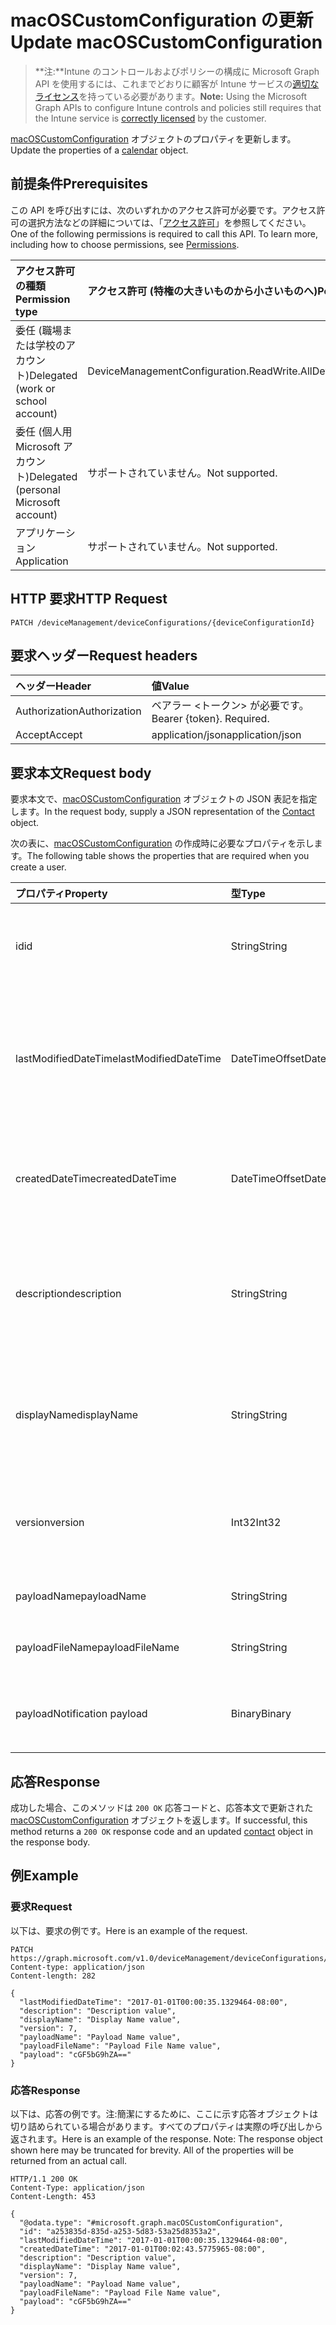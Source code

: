 # <a name="update-macoscustomconfiguration"></a><span data-ttu-id="45e78-101">macOSCustomConfiguration の更新</span><span class="sxs-lookup"><span data-stu-id="45e78-101">Update macOSCustomConfiguration</span></span>

> <span data-ttu-id="45e78-102">**注:**Intune のコントロールおよびポリシーの構成に Microsoft Graph API を使用するには、これまでどおりに顧客が Intune サービスの[適切なライセンス](https://go.microsoft.com/fwlink/?linkid=839381)を持っている必要があります。</span><span class="sxs-lookup"><span data-stu-id="45e78-102">**Note:** Using the Microsoft Graph APIs to configure Intune controls and policies still requires that the Intune service is [correctly licensed](https://go.microsoft.com/fwlink/?linkid=839381) by the customer.</span></span>

<span data-ttu-id="45e78-103">[macOSCustomConfiguration](../resources/intune_deviceconfig_macoscustomconfiguration.md) オブジェクトのプロパティを更新します。</span><span class="sxs-lookup"><span data-stu-id="45e78-103">Update the properties of a [calendar](../resources/intune_deviceconfig_macoscustomconfiguration.md) object.</span></span>
## <a name="prerequisites"></a><span data-ttu-id="45e78-104">前提条件</span><span class="sxs-lookup"><span data-stu-id="45e78-104">Prerequisites</span></span>
<span data-ttu-id="45e78-p101">この API を呼び出すには、次のいずれかのアクセス許可が必要です。アクセス許可の選択方法などの詳細については、「[アクセス許可](../../../concepts/permissions_reference.md)」を参照してください。</span><span class="sxs-lookup"><span data-stu-id="45e78-p101">One of the following permissions is required to call this API. To learn more, including how to choose permissions, see [Permissions](../../../concepts/permissions_reference.md).</span></span>

|<span data-ttu-id="45e78-107">アクセス許可の種類</span><span class="sxs-lookup"><span data-stu-id="45e78-107">Permission type</span></span>|<span data-ttu-id="45e78-108">アクセス許可 (特権の大きいものから小さいものへ)</span><span class="sxs-lookup"><span data-stu-id="45e78-108">Permissions (from least to most privileged)</span></span>|
|:---|:---|
|<span data-ttu-id="45e78-109">委任 (職場または学校のアカウント)</span><span class="sxs-lookup"><span data-stu-id="45e78-109">Delegated (work or school account)</span></span>|<span data-ttu-id="45e78-110">DeviceManagementConfiguration.ReadWrite.All</span><span class="sxs-lookup"><span data-stu-id="45e78-110">DeviceManagementConfiguration.ReadWrite.All</span></span>|
|<span data-ttu-id="45e78-111">委任 (個人用 Microsoft アカウント)</span><span class="sxs-lookup"><span data-stu-id="45e78-111">Delegated (personal Microsoft account)</span></span>|<span data-ttu-id="45e78-112">サポートされていません。</span><span class="sxs-lookup"><span data-stu-id="45e78-112">Not supported.</span></span>|
|<span data-ttu-id="45e78-113">アプリケーション</span><span class="sxs-lookup"><span data-stu-id="45e78-113">Application</span></span>|<span data-ttu-id="45e78-114">サポートされていません。</span><span class="sxs-lookup"><span data-stu-id="45e78-114">Not supported.</span></span>|

## <a name="http-request"></a><span data-ttu-id="45e78-115">HTTP 要求</span><span class="sxs-lookup"><span data-stu-id="45e78-115">HTTP Request</span></span>
<!-- {
  "blockType": "ignored"
}
-->
``` http
PATCH /deviceManagement/deviceConfigurations/{deviceConfigurationId}
```

## <a name="request-headers"></a><span data-ttu-id="45e78-116">要求ヘッダー</span><span class="sxs-lookup"><span data-stu-id="45e78-116">Request headers</span></span>
|<span data-ttu-id="45e78-117">ヘッダー</span><span class="sxs-lookup"><span data-stu-id="45e78-117">Header</span></span>|<span data-ttu-id="45e78-118">値</span><span class="sxs-lookup"><span data-stu-id="45e78-118">Value</span></span>|
|:---|:---|
|<span data-ttu-id="45e78-119">Authorization</span><span class="sxs-lookup"><span data-stu-id="45e78-119">Authorization</span></span>|<span data-ttu-id="45e78-120">ベアラー &lt;トークン&gt; が必要です。</span><span class="sxs-lookup"><span data-stu-id="45e78-120">Bearer {token}. Required.</span></span>|
|<span data-ttu-id="45e78-121">Accept</span><span class="sxs-lookup"><span data-stu-id="45e78-121">Accept</span></span>|<span data-ttu-id="45e78-122">application/json</span><span class="sxs-lookup"><span data-stu-id="45e78-122">application/json</span></span>|

## <a name="request-body"></a><span data-ttu-id="45e78-123">要求本文</span><span class="sxs-lookup"><span data-stu-id="45e78-123">Request body</span></span>
<span data-ttu-id="45e78-124">要求本文で、[macOSCustomConfiguration](../resources/intune_deviceconfig_macoscustomconfiguration.md) オブジェクトの JSON 表記を指定します。</span><span class="sxs-lookup"><span data-stu-id="45e78-124">In the request body, supply a JSON representation of the [Contact](../resources/intune_deviceconfig_macoscustomconfiguration.md) object.</span></span>

<span data-ttu-id="45e78-125">次の表に、[macOSCustomConfiguration](../resources/intune_deviceconfig_macoscustomconfiguration.md) の作成時に必要なプロパティを示します。</span><span class="sxs-lookup"><span data-stu-id="45e78-125">The following table shows the properties that are required when you create a user.</span></span>

|<span data-ttu-id="45e78-126">プロパティ</span><span class="sxs-lookup"><span data-stu-id="45e78-126">Property</span></span>|<span data-ttu-id="45e78-127">型</span><span class="sxs-lookup"><span data-stu-id="45e78-127">Type</span></span>|<span data-ttu-id="45e78-128">説明</span><span class="sxs-lookup"><span data-stu-id="45e78-128">Description</span></span>|
|:---|:---|:---|
|<span data-ttu-id="45e78-129">id</span><span class="sxs-lookup"><span data-stu-id="45e78-129">id</span></span>|<span data-ttu-id="45e78-130">String</span><span class="sxs-lookup"><span data-stu-id="45e78-130">String</span></span>|<span data-ttu-id="45e78-131">エンティティのキー。</span><span class="sxs-lookup"><span data-stu-id="45e78-131">Name of the entity.</span></span> <span data-ttu-id="45e78-132">[deviceConfiguration](../resources/intune_deviceconfig_deviceconfiguration.md) から継承します</span><span class="sxs-lookup"><span data-stu-id="45e78-132">Inherited from [deviceConfiguration](../resources/intune_deviceconfig_deviceconfiguration.md)</span></span>|
|<span data-ttu-id="45e78-133">lastModifiedDateTime</span><span class="sxs-lookup"><span data-stu-id="45e78-133">lastModifiedDateTime</span></span>|<span data-ttu-id="45e78-134">DateTimeOffset</span><span class="sxs-lookup"><span data-stu-id="45e78-134">DateTimeOffset</span></span>|<span data-ttu-id="45e78-135">オブジェクトの最終更新の DateTime。</span><span class="sxs-lookup"><span data-stu-id="45e78-135">Gets or sets a DateTime value specifying when the node object was last modified.</span></span> <span data-ttu-id="45e78-136">[deviceConfiguration](../resources/intune_deviceconfig_deviceconfiguration.md) から継承します</span><span class="sxs-lookup"><span data-stu-id="45e78-136">Inherited from [deviceConfiguration](../resources/intune_deviceconfig_deviceconfiguration.md)</span></span>|
|<span data-ttu-id="45e78-137">createdDateTime</span><span class="sxs-lookup"><span data-stu-id="45e78-137">createdDateTime</span></span>|<span data-ttu-id="45e78-138">DateTimeOffset</span><span class="sxs-lookup"><span data-stu-id="45e78-138">DateTimeOffset</span></span>|<span data-ttu-id="45e78-139">オブジェクトが作成された DateTime。</span><span class="sxs-lookup"><span data-stu-id="45e78-139">DateTime the object was created.</span></span> <span data-ttu-id="45e78-140">[deviceConfiguration](../resources/intune_deviceconfig_deviceconfiguration.md) から継承します</span><span class="sxs-lookup"><span data-stu-id="45e78-140">Inherited from [deviceConfiguration](../resources/intune_deviceconfig_deviceconfiguration.md)</span></span>|
|<span data-ttu-id="45e78-141">description</span><span class="sxs-lookup"><span data-stu-id="45e78-141">description</span></span>|<span data-ttu-id="45e78-142">String</span><span class="sxs-lookup"><span data-stu-id="45e78-142">String</span></span>|<span data-ttu-id="45e78-143">管理者が指定した、デバイス構成についての説明。</span><span class="sxs-lookup"><span data-stu-id="45e78-143">Admin provided description of the Device Configuration.</span></span> <span data-ttu-id="45e78-144">[deviceConfiguration](../resources/intune_deviceconfig_deviceconfiguration.md) から継承します</span><span class="sxs-lookup"><span data-stu-id="45e78-144">Inherited from [deviceConfiguration](../resources/intune_deviceconfig_deviceconfiguration.md)</span></span>|
|<span data-ttu-id="45e78-145">displayName</span><span class="sxs-lookup"><span data-stu-id="45e78-145">displayName</span></span>|<span data-ttu-id="45e78-146">String</span><span class="sxs-lookup"><span data-stu-id="45e78-146">String</span></span>|<span data-ttu-id="45e78-147">管理者が指定した、デバイス構成の名前。</span><span class="sxs-lookup"><span data-stu-id="45e78-147">Admin provided name of the device configuration.</span></span> <span data-ttu-id="45e78-148">[deviceConfiguration](../resources/intune_deviceconfig_deviceconfiguration.md) から継承します</span><span class="sxs-lookup"><span data-stu-id="45e78-148">Inherited from [deviceConfiguration](../resources/intune_deviceconfig_deviceconfiguration.md)</span></span>|
|<span data-ttu-id="45e78-149">version</span><span class="sxs-lookup"><span data-stu-id="45e78-149">version</span></span>|<span data-ttu-id="45e78-150">Int32</span><span class="sxs-lookup"><span data-stu-id="45e78-150">Int32</span></span>|<span data-ttu-id="45e78-151">デバイス構成のバージョン。</span><span class="sxs-lookup"><span data-stu-id="45e78-151">Version of the device configuration.</span></span> <span data-ttu-id="45e78-152">[deviceConfiguration](../resources/intune_deviceconfig_deviceconfiguration.md) から継承します</span><span class="sxs-lookup"><span data-stu-id="45e78-152">Inherited from [deviceConfiguration](../resources/intune_deviceconfig_deviceconfiguration.md)</span></span>|
|<span data-ttu-id="45e78-153">payloadName</span><span class="sxs-lookup"><span data-stu-id="45e78-153">payloadName</span></span>|<span data-ttu-id="45e78-154">String</span><span class="sxs-lookup"><span data-stu-id="45e78-154">String</span></span>|<span data-ttu-id="45e78-155">ユーザーに表示される名前。</span><span class="sxs-lookup"><span data-stu-id="45e78-155">Name that is displayed to the user.</span></span>|
|<span data-ttu-id="45e78-156">payloadFileName</span><span class="sxs-lookup"><span data-stu-id="45e78-156">payloadFileName</span></span>|<span data-ttu-id="45e78-157">String</span><span class="sxs-lookup"><span data-stu-id="45e78-157">String</span></span>|<span data-ttu-id="45e78-158">ペイロード ファイル名 (\*.mobileconfig</span><span class="sxs-lookup"><span data-stu-id="45e78-158">Payload file name (\*.mobileconfig</span></span> | <span data-ttu-id="45e78-159">\*.xml)。</span><span class="sxs-lookup"><span data-stu-id="45e78-159">\*.xml</span></span>|
|<span data-ttu-id="45e78-160">payload</span><span class="sxs-lookup"><span data-stu-id="45e78-160">Notification payload</span></span>|<span data-ttu-id="45e78-161">Binary</span><span class="sxs-lookup"><span data-stu-id="45e78-161">Binary</span></span>|<span data-ttu-id="45e78-162">ペイロード。</span><span class="sxs-lookup"><span data-stu-id="45e78-162">Payload messages</span></span> <span data-ttu-id="45e78-163">(UTF8 でエンコードされたバイト配列)</span><span class="sxs-lookup"><span data-stu-id="45e78-163">(UTF8 encoded byte array)</span></span>|



## <a name="response"></a><span data-ttu-id="45e78-164">応答</span><span class="sxs-lookup"><span data-stu-id="45e78-164">Response</span></span>
<span data-ttu-id="45e78-165">成功した場合、このメソッドは `200 OK` 応答コードと、応答本文で更新された [macOSCustomConfiguration](../resources/intune_deviceconfig_macoscustomconfiguration.md) オブジェクトを返します。</span><span class="sxs-lookup"><span data-stu-id="45e78-165">If successful, this method returns a `200 OK` response code and an updated [contact](../resources/intune_deviceconfig_macoscustomconfiguration.md) object in the response body.</span></span>

## <a name="example"></a><span data-ttu-id="45e78-166">例</span><span class="sxs-lookup"><span data-stu-id="45e78-166">Example</span></span>
### <a name="request"></a><span data-ttu-id="45e78-167">要求</span><span class="sxs-lookup"><span data-stu-id="45e78-167">Request</span></span>
<span data-ttu-id="45e78-168">以下は、要求の例です。</span><span class="sxs-lookup"><span data-stu-id="45e78-168">Here is an example of the request.</span></span>
``` http
PATCH https://graph.microsoft.com/v1.0/deviceManagement/deviceConfigurations/{deviceConfigurationId}
Content-type: application/json
Content-length: 282

{
  "lastModifiedDateTime": "2017-01-01T00:00:35.1329464-08:00",
  "description": "Description value",
  "displayName": "Display Name value",
  "version": 7,
  "payloadName": "Payload Name value",
  "payloadFileName": "Payload File Name value",
  "payload": "cGF5bG9hZA=="
}
```

### <a name="response"></a><span data-ttu-id="45e78-169">応答</span><span class="sxs-lookup"><span data-stu-id="45e78-169">Response</span></span>
<span data-ttu-id="45e78-p109">以下は、応答の例です。注:簡潔にするために、ここに示す応答オブジェクトは切り詰められている場合があります。すべてのプロパティは実際の呼び出しから返されます。</span><span class="sxs-lookup"><span data-stu-id="45e78-p109">Here is an example of the response. Note: The response object shown here may be truncated for brevity. All of the properties will be returned from an actual call.</span></span>
``` http
HTTP/1.1 200 OK
Content-Type: application/json
Content-Length: 453

{
  "@odata.type": "#microsoft.graph.macOSCustomConfiguration",
  "id": "a253835d-835d-a253-5d83-53a25d8353a2",
  "lastModifiedDateTime": "2017-01-01T00:00:35.1329464-08:00",
  "createdDateTime": "2017-01-01T00:02:43.5775965-08:00",
  "description": "Description value",
  "displayName": "Display Name value",
  "version": 7,
  "payloadName": "Payload Name value",
  "payloadFileName": "Payload File Name value",
  "payload": "cGF5bG9hZA=="
}
```



